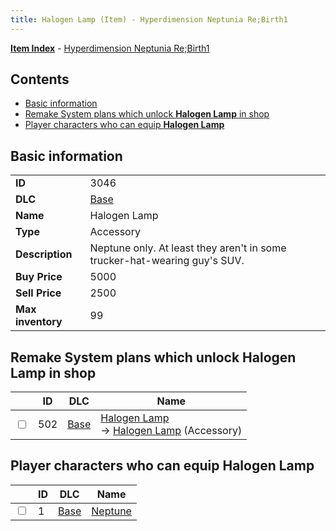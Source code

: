 ```yaml
---
title: Halogen Lamp (Item) - Hyperdimension Neptunia Re;Birth1
---
```


[**Item Index**](/neptunia/rb1/item/index.html) - [Hyperdimension Neptunia Re;Birth1](/neptunia/rb1)

## Contents

- [Basic information](#basic-information)
- [Remake System plans which unlock **Halogen Lamp** in shop](#remake-system-plans-which-unlock-halogen-lamp-in-shop)
- [Player characters who can equip **Halogen Lamp**](#player-characters-who-can-equip-halogen-lamp)
## Basic information

|   |   |
| -- | -- |
| **ID** | 3046 |
| **DLC** | [Base](/neptunia/rb1/dlc/1-base.html) |
| **Name** | Halogen Lamp |
| **Type** | Accessory |
| **Description** | Neptune only. At least they aren't in some trucker-hat-wearing guy's SUV. |
| **Buy Price** | 5000 |
| **Sell Price** | 2500 |
| **Max inventory** | 99 |


## Remake System plans which unlock **Halogen Lamp** in shop

|    | ID | DLC | Name |
| -- | -- | --- | ---- |
| <input type="checkbox" id="rb1-remake-1-502" class="trackbox" /> | 502 | [Base](/neptunia/rb1/dlc/1-base.html) | [Halogen Lamp](/neptunia/rb1/remake/1-502-halogen-lamp.html)<br /> → [Halogen Lamp](/neptunia/rb1/item/1-3046-halogen-lamp.html) (Accessory) |


## Player characters who can equip **Halogen Lamp**

|    | ID | DLC | Name |
| -- | -- | --- | ---- |
| <input type="checkbox" id="rb1-player-1-1" class="trackbox" /> | 1 | [Base](/neptunia/rb1/dlc/1-base.html) | [Neptune](/neptunia/rb1/player/1-1-neptune.html) |
